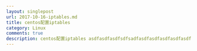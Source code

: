 ```yaml
---
layout: singlepost
url: 2017-10-16-iptables.md
title: centos配置iptables
category: Linux
comments: true
description: centos配置iptables asdfasdfasdfsdfsadfasdfasdfasdfasdfasdfasdasdfasdfasdfsadfsdf          
---
```


